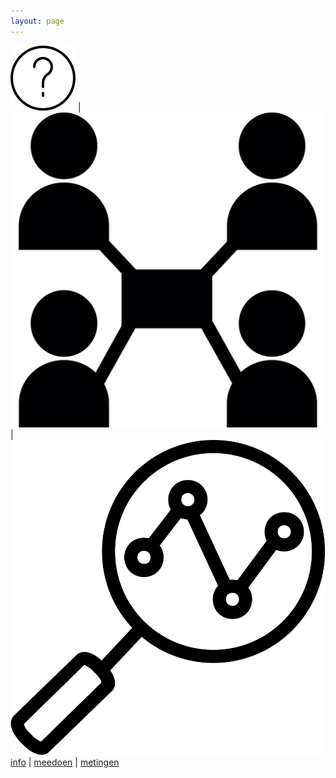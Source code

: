 ```yaml
---
layout: page
---
```


[![info](/assets/info.svg)][info]  |  [![info](/assets/contribute.svg)][meedoen]  |  [![info](/assets/data.svg)][kaart]
[info][info]                       |  [meedoen][meedoen]                          |  [metingen][kaart]
  
[info]: /info
[meedoen]: /meedoen
[kaart]: /kaart
